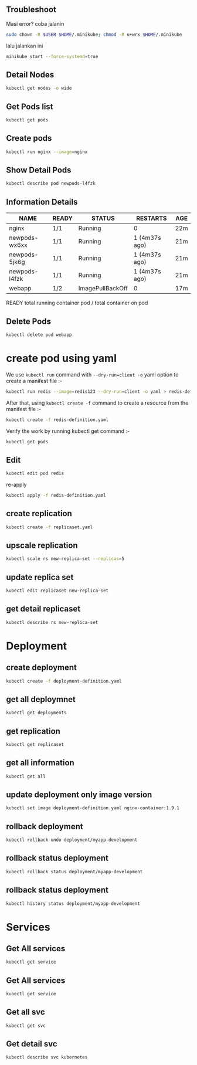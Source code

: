 ## Troubleshoot
Masi error?
coba jalanin
```bash
sudo chown -R $USER $HOME/.minikube; chmod -R u+wrx $HOME/.minikube
```
lalu jalankan ini
```bash
minikube start --force-systemd=true
```



## Detail Nodes
```bash
kubectl get nodes -o wide
```

## Get Pods list
```bash
kubectl get pods
```

## Create pods
```bash
kubectl run nginx --image=nginx
```

## Show Detail Pods 
```bash
kubectl describe pod newpods-l4fzk
```

## Information Details
| NAME          | READY   | STATUS          | RESTARTS      | AGE |
|---------------|---------|-----------------|---------------|-----|
| nginx         | 1/1     | Running         | 0             | 22m |
| newpods-wx6xx | 1/1     | Running         | 1 (4m37s ago) | 21m |
| newpods-5jk6g | 1/1     | Running         | 1 (4m37s ago) | 21m |
| newpods-l4fzk | 1/1     | Running         | 1 (4m37s ago) | 21m |
| webapp        | 1/2     | ImagePullBackOff| 0             | 17m |

READY
total running container pod / total container on pod

## Delete Pods
```bash
kubectl delete pod webapp
```

# create pod using yaml
We use `kubectl run` command with `--dry-run=client -o` yaml option to create a manifest file :-
```bash
kubectl run redis --image=redis123 --dry-run=client -o yaml > redis-definition.yaml
```

After that, using `kubectl create -f` command to create a resource from the manifest file :-

```bash
kubectl create -f redis-definition.yaml 
```

Verify the work by running kubectl get command :-
```bash
kubectl get pods
```

## Edit

```bash
kubectl edit pod redis
```

re-apply
```bash
kubectl apply -f redis-definition.yaml 
```

## create replication
```bash
kubectl create -f replicaset.yaml
```
## upscale replication
```bash
kubectl scale rs new-replica-set --replicas=5
```

## update replica set
```bash
kubectl edit replicaset new-replica-set
```

## get detail replicaset
```bash
kubectl describe rs new-replica-set
```

# Deployment

## create deployment
```bash
kubectl create -f deployment-definition.yaml
```

## get all deploymnet
```bash
kubectl get deployments
```

## get replication
```bash
kubectl get replicaset
```

## get all information
```bash
kubectl get all
```

## update deployment only image version
```bash
kubectl set image deployment-definition.yaml nginx-container:1.9.1
```

## rollback deployment
```bash
kubectl rollback undo deployment/myapp-development
```

## rollback status deployment
```bash
kubectl rollback status deployment/myapp-development
```

## rollback status deployment
```bash
kubectl history status deployment/myapp-development
```

# Services

## Get All services
```bash
kubectl get service
```

## Get All services
```bash
kubectl get service
```

## Get all svc
```bash
kubectl get svc
```

## Get detail svc
```bash
kubectl describe svc kubernetes
```
